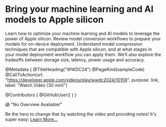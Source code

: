 # Bring your machine learning and AI models to Apple silicon

Learn how to optimize your machine learning and AI models to leverage the power of Apple silicon. Review model conversion workflows to prepare your models for on-device deployment. Understand model compression techniques that are compatible with Apple silicon, and at what stages in your model deployment workflow you can apply them. We’ll also explore the tradeoffs between storage size, latency, power usage and accuracy.

@Metadata {
   @TitleHeading("WWDC24")
   @PageKind(sampleCode)
   @CallToAction(url: "https://developer.apple.com/videos/play/wwdc2024/10159", purpose: link, label: "Watch Video (30 min)")

   @Contributors {
      @GitHubUser(<replace this with your GitHub handle>)
   }
}

😱 "No Overview Available!"

Be the hero to change that by watching the video and providing notes! It's super easy:
 [Learn More…](https://wwdcnotes.com/documentation/wwdcnotes/contributing)
